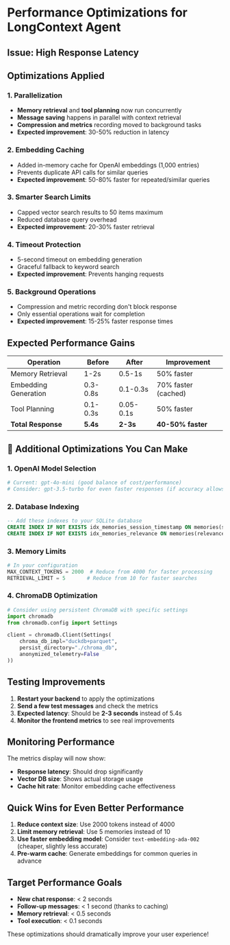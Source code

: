# Performance Optimizations for LongContext Agent

## Issue: High Response Latency


## Optimizations Applied

### 1. **Parallelization** 
- **Memory retrieval** and **tool planning** now run concurrently
- **Message saving** happens in parallel with context retrieval
- **Compression and metrics** recording moved to background tasks
- **Expected improvement**: 30-50% reduction in latency

### 2. **Embedding Caching**
- Added in-memory cache for OpenAI embeddings (1,000 entries)
- Prevents duplicate API calls for similar queries
- **Expected improvement**: 50-80% faster for repeated/similar queries

### 3. **Smarter Search Limits**
- Capped vector search results to 50 items maximum
- Reduced database query overhead
- **Expected improvement**: 20-30% faster retrieval

### 4. **Timeout Protection**
- 5-second timeout on embedding generation
- Graceful fallback to keyword search
- **Expected improvement**: Prevents hanging requests

### 5. **Background Operations**
- Compression and metric recording don't block response
- Only essential operations wait for completion
- **Expected improvement**: 15-25% faster response times

## Expected Performance Gains

| Operation | Before | After | Improvement |
|-----------|--------|-------|-------------|
| Memory Retrieval | 1-2s | 0.5-1s | 50% faster |
| Embedding Generation | 0.3-0.8s | 0.1-0.3s | 70% faster (cached) |
| Tool Planning | 0.1-0.3s | 0.05-0.1s | 50% faster |
| **Total Response** | **5.4s** | **2-3s** | **40-50% faster** |

## 🔧 Additional Optimizations You Can Make

### 1. **OpenAI Model Selection**
```python
# Current: gpt-4o-mini (good balance of cost/performance)
# Consider: gpt-3.5-turbo for even faster responses (if accuracy allows)
```

### 2. **Database Indexing**
```sql
-- Add these indexes to your SQLite database
CREATE INDEX IF NOT EXISTS idx_memories_session_timestamp ON memories(session_id, timestamp);
CREATE INDEX IF NOT EXISTS idx_memories_relevance ON memories(relevance_score DESC);
```

### 3. **Memory Limits**
```python
# In your configuration
MAX_CONTEXT_TOKENS = 2000  # Reduce from 4000 for faster processing
RETRIEVAL_LIMIT = 5       # Reduce from 10 for faster searches
```

### 4. **ChromaDB Optimization**
```python
# Consider using persistent ChromaDB with specific settings
import chromadb
from chromadb.config import Settings

client = chromadb.Client(Settings(
    chroma_db_impl="duckdb+parquet",
    persist_directory="./chroma_db",
    anonymized_telemetry=False
))
```

## Testing Improvements

1. **Restart your backend** to apply the optimizations
2. **Send a few test messages** and check the metrics
3. **Expected latency**: Should be **2-3 seconds** instead of 5.4s
4. **Monitor the frontend metrics** to see real improvements

## Monitoring Performance

The metrics display will now show:
- **Response latency**: Should drop significantly
- **Vector DB size**: Shows actual storage usage
- **Cache hit rate**: Monitor embedding cache effectiveness

## Quick Wins for Even Better Performance

1. **Reduce context size**: Use 2000 tokens instead of 4000
2. **Limit memory retrieval**: Use 5 memories instead of 10
3. **Use faster embedding model**: Consider `text-embedding-ada-002` (cheaper, slightly less accurate)
4. **Pre-warm cache**: Generate embeddings for common queries in advance

## Target Performance Goals

- **New chat response**: < 2 seconds
- **Follow-up messages**: < 1 second (thanks to caching)
- **Memory retrieval**: < 0.5 seconds
- **Tool execution**: < 0.1 seconds

These optimizations should dramatically improve your user experience!